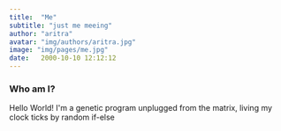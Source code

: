 ```yaml
---
title:  "Me"
subtitle: "just me meeing"
author: "aritra"
avatar: "img/authors/aritra.jpg"
image: "img/pages/me.jpg"
date:   2000-10-10 12:12:12
---
```


### Who am I?

Hello World! I'm a genetic program unplugged from the matrix, living my clock ticks by random if-else
